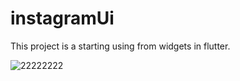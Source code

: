 # instagramUi

This project is a starting using from widgets in flutter.


![22222222](https://user-images.githubusercontent.com/17021588/180985635-d92913d6-022f-4042-baea-8c986fbf2b50.jpg)
